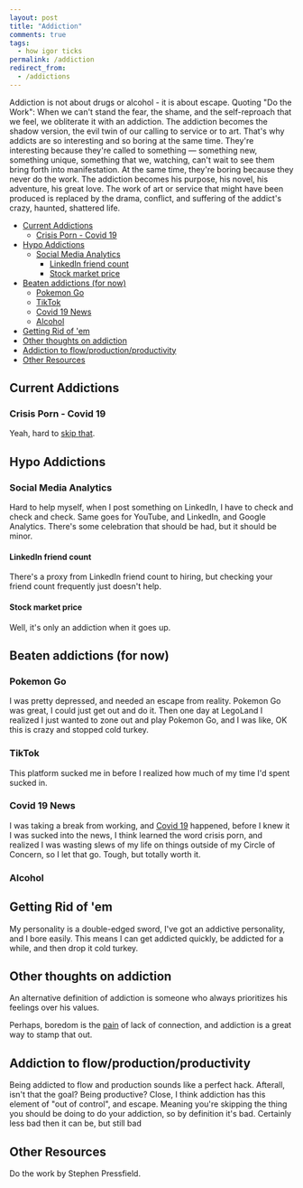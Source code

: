 ```yaml
---
layout: post
title: "Addiction"
comments: true
tags:
  - how igor ticks
permalink: /addiction
redirect_from:
  - /addictions
---
```


Addiction is not about drugs or alcohol - it is about escape. Quoting "Do the Work": When we can't stand the fear, the shame, and the self-reproach that we feel, we obliterate it with an addiction. The addiction becomes the shadow version, the evil twin of our calling to service or to art. That's why addicts are so interesting and so boring at the same time. They're interesting because they're called to something — something new, something unique, something that we, watching, can't wait to see them bring forth into manifestation. At the same time, they're boring because they never do the work. The addiction becomes his purpose, his novel, his adventure, his great love. The work of art or service that might have been produced is replaced by the drama, conflict, and suffering of the addict's crazy, haunted, shattered life.

<!-- prettier-ignore-start -->


<!-- vim-markdown-toc GFM -->

- [Current Addictions](#current-addictions)
    - [Crisis Porn - Covid 19](#crisis-porn---covid-19)
- [Hypo Addictions](#hypo-addictions)
    - [Social Media Analytics](#social-media-analytics)
        - [LinkedIn friend count](#linkedin-friend-count)
        - [Stock market price](#stock-market-price)
- [Beaten addictions (for now)](#beaten-addictions-for-now)
    - [Pokemon Go](#pokemon-go)
    - [TikTok](#tiktok)
    - [Covid 19 News](#covid-19-news)
    - [Alcohol](#alcohol)
- [Getting Rid of 'em](#getting-rid-of-em)
- [Other thoughts on addiction](#other-thoughts-on-addiction)
- [Addiction to flow/production/productivity](#addiction-to-flowproductionproductivity)
- [Other Resources](#other-resources)

<!-- vim-markdown-toc -->
<!-- prettier-ignore-end -->

## Current Addictions

### Crisis Porn - Covid 19

Yeah, hard to [skip that](/covid).

## Hypo Addictions

### Social Media Analytics

Hard to help myself, when I post something on LinkedIn, I have to check and check and check. Same goes for YouTube, and LinkedIn, and Google Analytics. There's some celebration that should be had, but it should be minor.

#### LinkedIn friend count

There's a proxy from LinkedIn friend count to hiring, but checking your friend count frequently just doesn't help.

#### Stock market price

Well, it's only an addiction when it goes up.

## Beaten addictions (for now)

### Pokemon Go

I was pretty depressed, and needed an escape from reality. Pokemon Go was great, I could just get out and do it. Then one day at LegoLand I realized I just wanted to zone out and play Pokemon Go, and I was like, OK this is crazy and stopped cold turkey.

### TikTok

This platform sucked me in before I realized how much of my time I'd spent sucked in.

### Covid 19 News

I was taking a break from working, and [Covid 19](/covid) happened, before I knew it I was sucked into the news, I think learned the word crisis porn, and realized I was wasting slews of my life on things outside of my Circle of Concern, so I let that go. Tough, but totally worth it.

### Alcohol

## Getting Rid of 'em

My personality is a double-edged sword, I've got an addictive personality, and I bore easily. This means I can get addicted quickly, be addicted for a while, and then drop it cold turkey.

## Other thoughts on addiction

An alternative definition of addiction is someone who always prioritizes his feelings over his values.

Perhaps, boredom is the [pain](/mental-pain) of lack of connection, and addiction is a great way to stamp that out.

## Addiction to flow/production/productivity

Being addicted to flow and production sounds like a perfect hack. Afterall, isn't that the goal? Being productive? Close, I think addiction has this element of "out of control", and escape. Meaning you're skipping the thing you should be doing to do your addiction, so by definition it's bad. Certainly less bad then it can be, but still bad

## Other Resources

Do the work by Stephen Pressfield.
